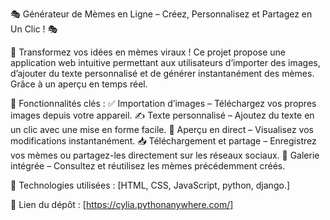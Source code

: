 🎭 Générateur de Mèmes en Ligne – Créez, Personnalisez et Partagez en Un Clic ! 🎭

📸 Transformez vos idées en mèmes viraux ! Ce projet propose une application web intuitive permettant aux utilisateurs d’importer des images, d’ajouter du texte personnalisé et de générer instantanément des mèmes. Grâce à un aperçu en temps réel.

🔹 Fonctionnalités clés :
✅ Importation d’images – Téléchargez vos propres images depuis votre appareil.
✍️ Texte personnalisé – Ajoutez du texte en un clic avec une mise en forme facile.
👀 Aperçu en direct – Visualisez vos modifications instantanément.
📥 Téléchargement et partage – Enregistrez vos mèmes ou partagez-les directement sur les réseaux sociaux.
📂 Galerie intégrée – Consultez et réutilisez les mèmes précédemment créés.

🚀 Technologies utilisées : [HTML, CSS, JavaScript, python, django.]



🔗 Lien du dépôt : [https://cylia.pythonanywhere.com/]
